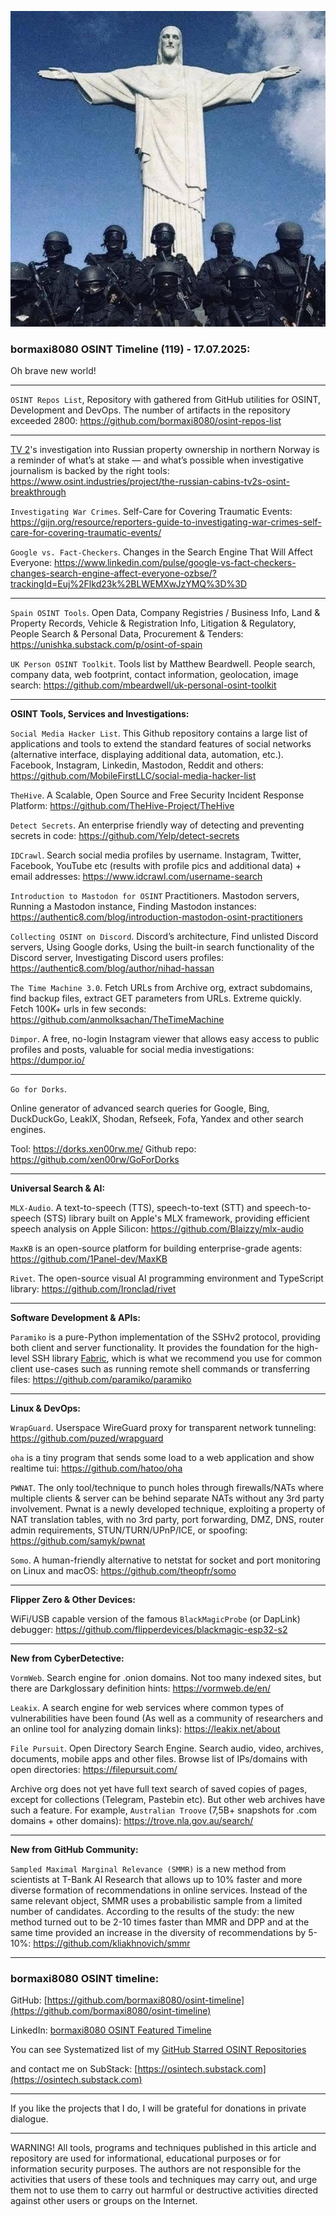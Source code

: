 ![alt text](img/119.jpg)
### bormaxi8080 OSINT Timeline (119) - 17.07.2025:

Oh brave new world!

----

```OSINT Repos List```, Repository with gathered from GitHub utilities for OSINT, Development and DevOps. The number of artifacts in the repository exceeded 2800: https://github.com/bormaxi8080/osint-repos-list

----

[TV 2](https://www.linkedin.com/company/tv-2_2/)'s investigation into Russian property ownership in northern Norway is a reminder of what’s at stake — and what’s possible when investigative journalism is backed by the right tools: https://www.osint.industries/project/the-russian-cabins-tv2s-osint-breakthrough

```Investigating War Crimes```. Self-Care for Covering Traumatic Events: https://gijn.org/resource/reporters-guide-to-investigating-war-crimes-self-care-for-covering-traumatic-events/

```Google vs. Fact-Checkers```. Changes in the Search Engine That Will Affect Everyone: https://www.linkedin.com/pulse/google-vs-fact-checkers-changes-search-engine-affect-everyone-ozbse/?trackingId=Euj%2Flkd23k%2BLWEMXwJzYMQ%3D%3D

----

```Spain OSINT Tools```. Open Data, Company Registries / Business Info, Land & Property Records, Vehicle & Registration Info, Litigation & Regulatory, People Search & Personal Data, Procurement & Tenders: https://unishka.substack.com/p/osint-of-spain

```UK Person OSINT Toolkit```. Tools list by Matthew Beardwell. People search, company data, web footprint, contact information, geolocation, image search: https://github.com/mbeardwell/uk-personal-osint-toolkit

----

**OSINT Tools, Services and Investigations:**

```Social Media Hacker List```. This Github repository contains a large list of applications and tools to extend the standard features of social networks (alternative interface, displaying additional data, automation, etc.). Facebook, Instagram, Linkedin, Mastodon, Reddit and others: https://github.com/MobileFirstLLC/social-media-hacker-list

```TheHive```. A Scalable, Open Source and Free Security Incident Response Platform: https://github.com/TheHive-Project/TheHive

```Detect Secrets```. An enterprise friendly way of detecting and preventing secrets in code: https://github.com/Yelp/detect-secrets

```IDCrawl```. Search social media profiles by username. Instagram, Twitter, Facebook, YouTube etc (results with profile pics and additional data) + email addresses: https://www.idcrawl.com/username-search

```Introduction to Mastodon for OSINT``` Practitioners. Mastodon servers, Running a Mastodon instance, Finding Mastodon instances: https://authentic8.com/blog/introduction-mastodon-osint-practitioners

```Collecting OSINT on Discord```. Discord’s architecture, Find unlisted Discord servers, Using Google dorks, Using the built-in search functionality of the Discord server, Investigating Discord users profiles: https://authentic8.com/blog/author/nihad-hassan

```The Time Machine 3.0```. Fetch URLs from Archive org, extract subdomains, find backup files, extract GET parameters from URLs. Extreme quickly. Fetch 100K+ urls in few seconds: https://github.com/anmolksachan/TheTimeMachine

```Dimpor```. A free, no-login Instagram viewer that allows easy access to public profiles and posts, valuable for social media investigations: https://dumpor.io/

----

```Go for Dorks```.

Online generator of advanced search queries for Google, Bing, DuckDuckGo, LeaklX, Shodan, Refseek, Fofa, Yandex and other search engines.

Tool: https://dorks.xen00rw.me/
Github repo: https://github.com/xen00rw/GoForDorks

----

**Universal Search & AI:**

```MLX-Audio```. A text-to-speech (TTS), speech-to-text (STT) and speech-to-speech (STS) library built on Apple's MLX framework, providing efficient speech analysis on Apple Silicon: https://github.com/Blaizzy/mlx-audio

```MaxKB``` is an open-source platform for building enterprise-grade agents: https://github.com/1Panel-dev/MaxKB

```Rivet```. The open-source visual AI programming environment and TypeScript library: https://github.com/Ironclad/rivet

----

**Software Development & APIs:**

```Paramiko``` is a pure-Python implementation of the SSHv2 protocol, providing both client and server functionality. It provides the foundation for the high-level SSH library [Fabric](https://fabfile.org/), which is what we recommend you use for common client use-cases such as running remote shell commands or transferring files: https://github.com/paramiko/paramiko

----

**Linux & DevOps:**

```WrapGuard```. Userspace WireGuard proxy for transparent network tunneling: https://github.com/puzed/wrapguard

```oha``` is a tiny program that sends some load to a web application and show realtime tui: https://github.com/hatoo/oha

```PWNAT```. The only tool/technique to punch holes through firewalls/NATs where multiple clients & server can be behind separate NATs without any 3rd party involvement. Pwnat is a newly developed technique, exploiting a property of NAT translation tables, with no 3rd party, port forwarding, DMZ, DNS, router admin requirements, STUN/TURN/UPnP/ICE, or spoofing: https://github.com/samyk/pwnat

```Somo```. A human-friendly alternative to netstat for socket and port monitoring on Linux and macOS: https://github.com/theopfr/somo

----

**Flipper Zero & Other Devices:**

WiFi/USB capable version of the famous ```BlackMagicProbe``` (or DapLink) debugger: https://github.com/flipperdevices/blackmagic-esp32-s2

----

**New from CyberDetective:**

```VormWeb```. Search engine for .onion domains. Not too many indexed sites, but there are Darkglossary definition hints: https://vormweb.de/en/

```Leakix```. A search engine for web services where common types of vulnerabilities have been found (As well as a community of researchers and an online tool for analyzing domain links): https://leakix.net/about

```File Pursuit```. Open Directory Search Engine. Search audio, video, archives, documents, mobile apps and other files. Browse list of IPs/domains with open directories: https://filepursuit.com/

Archive org does not yet have full text search of saved copies of pages, except for collections (Telegram, Pastebin etc). But other web archives have such a feature. For example, ```Australian Troove``` (7,5B+ snapshots for .com domains + other domains): https://trove.nla.gov.au/search/

----

**New from GitHub Community:**

```Sampled Maximal Marginal Relevance (SMMR)``` is a new method from scientists at T-Bank AI Research that allows up to 10% faster and more diverse formation of recommendations in online services. Instead of the same relevant object, SMMR uses a probabilistic sample from a limited number of candidates. According to the results of the study: the new method turned out to be 2-10 times faster than MMR and DPP and at the same time provided an increase in the diversity of recommendations by 5-10%: https://github.com/kliakhnovich/smmr

----
### bormaxi8080 OSINT timeline:

GitHub: [https://github.com/bormaxi8080/osint-timeline](https://github.com/bormaxi8080/osint-timeline)

LinkedIn: [bormaxi8080 OSINT Featured Timeline](https://www.linkedin.com/in/osintech/details/featured/)

You can see Systematized list of my [GitHub Starred OSINT Repositories](https://github.com/bormaxi8080/osint-repos-list)

and contact me on SubStack: [https://osintech.substack.com](https://osintech.substack.com)

----

If you like the projects that I do, I will be grateful for donations in private dialogue.

----

WARNING! All tools, programs and techniques published in this article and repository are used for informational, educational purposes or for information security purposes. The authors are not responsible for the activities that users of these tools and techniques may carry out, and urge them not to use them to carry out harmful or destructive activities directed against other users or groups on the Internet.
